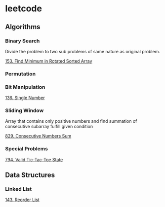 # leetcode

## Algorithms

### Binary Search

Divide the problem to two sub problems of same nature as original problem.

[153. Find Minimum in Rotated Sorted Array](https://leetcode.com/problems/find-minimum-in-rotated-sorted-array/)

### Permutation

### Bit Manipulation

[136. Single Number](https://leetcode.com/problems/single-number/description/)

### Sliding Window

Array that contains only positive numbers and find summation of consecutive subarray fulfill given condition

[829. Consecutive Numbers Sum](https://leetcode.com/problems/consecutive-numbers-sum/description/)

### Special Problems

[794. Valid Tic-Tac-Toe State](https://leetcode.com/problems/valid-tic-tac-toe-state/description/)

## Data Structures

### Linked List
[143. Reorder List](https://leetcode.com/problems/reorder-list/description/)
